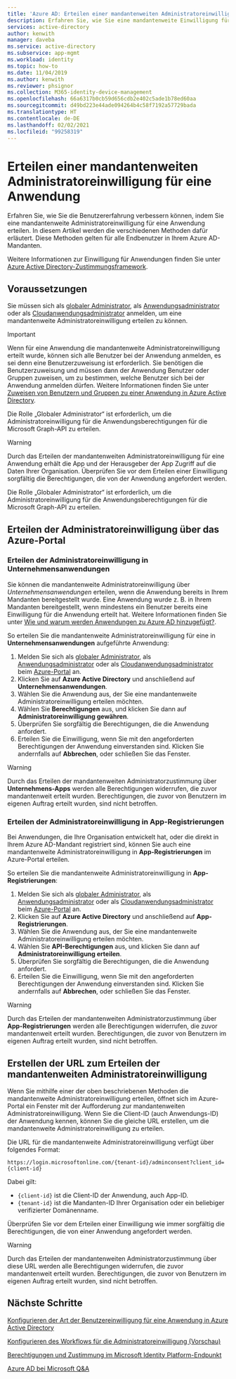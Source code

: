 ```yaml
---
title: 'Azure AD: Erteilen einer mandantenweiten Administratoreinwilligung für eine Anwendung'
description: Erfahren Sie, wie Sie eine mandantenweite Einwilligung für eine Anwendung erteilen, sodass die Endbenutzer beim Anmelden bei der Anwendung keine Einwilligung erteilen müssen.
services: active-directory
author: kenwith
manager: daveba
ms.service: active-directory
ms.subservice: app-mgmt
ms.workload: identity
ms.topic: how-to
ms.date: 11/04/2019
ms.author: kenwith
ms.reviewer: phsignor
ms.collection: M365-identity-device-management
ms.openlocfilehash: 66a6317b0cb59d656cdb2e402c5ade1b78ed60aa
ms.sourcegitcommit: d49bd223e44ade094264b4c58f7192a57729bada
ms.translationtype: HT
ms.contentlocale: de-DE
ms.lasthandoff: 02/02/2021
ms.locfileid: "99258319"
---
```

# <a name="grant-tenant-wide-admin-consent-to-an-application"></a>Erteilen einer mandantenweiten Administratoreinwilligung für eine Anwendung

Erfahren Sie, wie Sie die Benutzererfahrung verbessern können, indem Sie eine mandantenweite Administratoreinwilligung für eine Anwendung erteilen. In diesem Artikel werden die verschiedenen Methoden dafür erläutert. Diese Methoden gelten für alle Endbenutzer in Ihrem Azure AD-Mandanten.

Weitere Informationen zur Einwilligung für Anwendungen finden Sie unter [Azure Active Directory-Zustimmungsframework](../develop/consent-framework.md).

## <a name="prerequisites"></a>Voraussetzungen

Sie müssen sich als [globaler Administrator](../roles/permissions-reference.md#global-administrator), als [Anwendungsadministrator](../roles/permissions-reference.md#application-administrator) oder als [Cloudanwendungsadministrator](../roles/permissions-reference.md#cloud-application-administrator) anmelden, um eine mandantenweite Administratoreinwilligung erteilen zu können.

> [!IMPORTANT]
> Wenn für eine Anwendung die mandantenweite Administratoreinwilligung erteilt wurde, können sich alle Benutzer bei der Anwendung anmelden, es sei denn eine Benutzerzuweisung ist erforderlich. Sie benötigen die Benutzerzuweisung und müssen dann der Anwendung Benutzer oder Gruppen zuweisen, um zu bestimmen, welche Benutzer sich bei der Anwendung anmelden dürfen. Weitere Informationen finden Sie unter [Zuweisen von Benutzern und Gruppen zu einer Anwendung in Azure Active Directory](./assign-user-or-group-access-portal.md).
>
> Die Rolle „Globaler Administrator“ ist erforderlich, um die Administratoreinwilligung für die Anwendungsberechtigungen für die Microsoft Graph-API zu erteilen.

> [!WARNING]
> Durch das Erteilen der mandantenweiten Administratoreinwilligung für eine Anwendung erhält die App und der Herausgeber der App Zugriff auf die Daten Ihrer Organisation. Überprüfen Sie vor dem Erteilen einer Einwilligung sorgfältig die Berechtigungen, die von der Anwendung angefordert werden.
>
> Die Rolle „Globaler Administrator“ ist erforderlich, um die Administratoreinwilligung für die Anwendungsberechtigungen für die Microsoft Graph-API zu erteilen.

## <a name="grant-admin-consent-from-the-azure-portal"></a>Erteilen der Administratoreinwilligung über das Azure-Portal

### <a name="grant-admin-consent-in-enterprise-apps"></a>Erteilen der Administratoreinwilligung in Unternehmensanwendungen

Sie können die mandantenweite Administratoreinwilligung über *Unternehmensanwendungen* erteilen, wenn die Anwendung bereits in Ihrem Mandanten bereitgestellt wurde. Eine Anwendung wurde z. B. in Ihrem Mandanten bereitgestellt, wenn mindestens ein Benutzer bereits eine Einwilligung für die Anwendung erteilt hat. Weitere Informationen finden Sie unter [Wie und warum werden Anwendungen zu Azure AD hinzugefügt?](../develop/active-directory-how-applications-are-added.md).

So erteilen Sie die mandantenweite Administratoreinwilligung für eine in **Unternehmensanwendungen** aufgeführte Anwendung:

1. Melden Sie sich als [globaler Administrator](../roles/permissions-reference.md#global-administrator), als [Anwendungsadministrator](../roles/permissions-reference.md#application-administrator) oder als [Cloudanwendungsadministrator](../roles/permissions-reference.md#cloud-application-administrator) beim [Azure-Portal](https://portal.azure.com) an.
2. Klicken Sie auf **Azure Active Directory** und anschließend auf **Unternehmensanwendungen**.
3. Wählen Sie die Anwendung aus, der Sie eine mandantenweite Administratoreinwilligung erteilen möchten.
4. Wählen Sie **Berechtigungen** aus, und klicken Sie dann auf **Administratoreinwilligung gewähren**.
5. Überprüfen Sie sorgfältig die Berechtigungen, die die Anwendung anfordert.
6. Erteilen Sie die Einwilligung, wenn Sie mit den angeforderten Berechtigungen der Anwendung einverstanden sind. Klicken Sie andernfalls auf **Abbrechen**, oder schließen Sie das Fenster.

> [!WARNING]
> Durch das Erteilen der mandantenweiten Administratorzustimmung über **Unternehmens-Apps** werden alle Berechtigungen widerrufen, die zuvor mandantenweit erteilt wurden. Berechtigungen, die zuvor von Benutzern im eigenen Auftrag erteilt wurden, sind nicht betroffen. 

### <a name="grant-admin-consent-in-app-registrations"></a>Erteilen der Administratoreinwilligung in App-Registrierungen

Bei Anwendungen, die Ihre Organisation entwickelt hat, oder die direkt in Ihrem Azure AD-Mandant registriert sind, können Sie auch eine mandantenweite Administratoreinwilligung in **App-Registrierungen** im Azure-Portal erteilen.

So erteilen Sie die mandantenweite Administratoreinwilligung in **App-Registrierungen**:

1. Melden Sie sich als [globaler Administrator](../roles/permissions-reference.md#global-administrator), als [Anwendungsadministrator](../roles/permissions-reference.md#application-administrator) oder als [Cloudanwendungsadministrator](../roles/permissions-reference.md#cloud-application-administrator) beim [Azure-Portal](https://portal.azure.com) an.
2. Klicken Sie auf **Azure Active Directory** und anschließend auf **App-Registrierungen**.
3. Wählen Sie die Anwendung aus, der Sie eine mandantenweite Administratoreinwilligung erteilen möchten.
4. Wählen Sie **API-Berechtigungen** aus, und klicken Sie dann auf **Administratoreinwilligung erteilen**.
5. Überprüfen Sie sorgfältig die Berechtigungen, die die Anwendung anfordert.
6. Erteilen Sie die Einwilligung, wenn Sie mit den angeforderten Berechtigungen der Anwendung einverstanden sind. Klicken Sie andernfalls auf **Abbrechen**, oder schließen Sie das Fenster.

> [!WARNING]
> Durch das Erteilen der mandantenweiten Administratorzustimmung über **App-Registrierungen** werden alle Berechtigungen widerrufen, die zuvor mandantenweit erteilt wurden. Berechtigungen, die zuvor von Benutzern im eigenen Auftrag erteilt wurden, sind nicht betroffen. 

## <a name="construct-the-url-for-granting-tenant-wide-admin-consent"></a>Erstellen der URL zum Erteilen der mandantenweiten Administratoreinwilligung

Wenn Sie mithilfe einer der oben beschriebenen Methoden die mandantenweite Administratoreinwilligung erteilen, öffnet sich im Azure-Portal ein Fenster mit der Aufforderung zur mandantenweiten Administratoreinwilligung. Wenn Sie die Client-ID (auch Anwendungs-ID) der Anwendung kennen, können Sie die gleiche URL erstellen, um die mandantenweite Administratoreinwilligung zu erteilen.

Die URL für die mandantenweite Administratoreinwilligung verfügt über folgendes Format:

```http
https://login.microsoftonline.com/{tenant-id}/adminconsent?client_id={client-id}
```

Dabei gilt:

* `{client-id}` ist die Client-ID der Anwendung, auch App-ID.
* `{tenant-id}` ist die Mandanten-ID Ihrer Organisation oder ein beliebiger verifizierter Domänenname.

Überprüfen Sie vor dem Erteilen einer Einwilligung wie immer sorgfältig die Berechtigungen, die von einer Anwendung angefordert werden.

> [!WARNING]
> Durch das Erteilen der mandantenweiten Administratorzustimmung über diese URL werden alle Berechtigungen widerrufen, die zuvor mandantenweit erteilt wurden. Berechtigungen, die zuvor von Benutzern im eigenen Auftrag erteilt wurden, sind nicht betroffen. 

## <a name="next-steps"></a>Nächste Schritte

[Konfigurieren der Art der Benutzereinwilligung für eine Anwendung in Azure Active Directory](configure-user-consent.md)

[Konfigurieren des Workflows für die Administratoreinwilligung (Vorschau)](configure-admin-consent-workflow.md)

[Berechtigungen und Zustimmung im Microsoft Identity Platform-Endpunkt](../develop/v2-permissions-and-consent.md)

[Azure AD bei Microsoft Q&A](https://docs.microsoft.com/answers/topics/azure-active-directory.html)